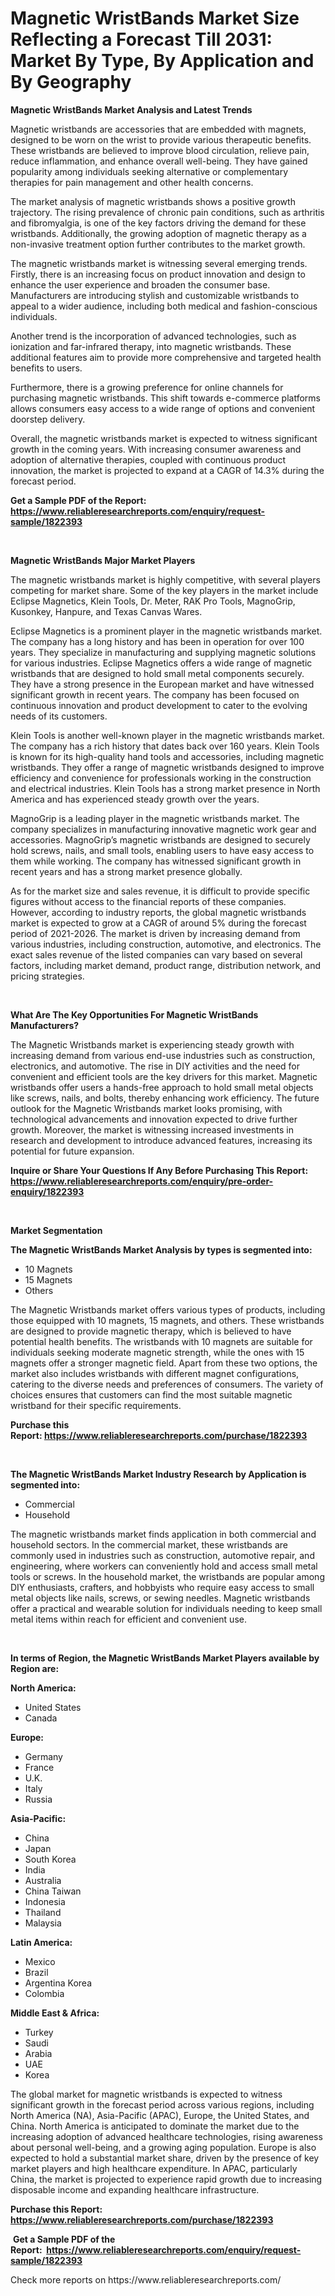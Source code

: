 <p><h1>Magnetic WristBands Market Size Reflecting a Forecast Till 2031: Market By Type, By Application and By Geography</h1></p><p><strong>Magnetic WristBands Market Analysis and Latest Trends</strong></p>
<p><p>Magnetic wristbands are accessories that are embedded with magnets, designed to be worn on the wrist to provide various therapeutic benefits. These wristbands are believed to improve blood circulation, relieve pain, reduce inflammation, and enhance overall well-being. They have gained popularity among individuals seeking alternative or complementary therapies for pain management and other health concerns.</p><p>The market analysis of magnetic wristbands shows a positive growth trajectory. The rising prevalence of chronic pain conditions, such as arthritis and fibromyalgia, is one of the key factors driving the demand for these wristbands. Additionally, the growing adoption of magnetic therapy as a non-invasive treatment option further contributes to the market growth.</p><p>The magnetic wristbands market is witnessing several emerging trends. Firstly, there is an increasing focus on product innovation and design to enhance the user experience and broaden the consumer base. Manufacturers are introducing stylish and customizable wristbands to appeal to a wider audience, including both medical and fashion-conscious individuals.</p><p>Another trend is the incorporation of advanced technologies, such as ionization and far-infrared therapy, into magnetic wristbands. These additional features aim to provide more comprehensive and targeted health benefits to users.</p><p>Furthermore, there is a growing preference for online channels for purchasing magnetic wristbands. This shift towards e-commerce platforms allows consumers easy access to a wide range of options and convenient doorstep delivery.</p><p>Overall, the magnetic wristbands market is expected to witness significant growth in the coming years. With increasing consumer awareness and adoption of alternative therapies, coupled with continuous product innovation, the market is projected to expand at a CAGR of 14.3% during the forecast period.</p></p>
<p><strong>Get a Sample PDF of the Report:&nbsp; <a href="https://www.reliableresearchreports.com/enquiry/request-sample/1822393">https://www.reliableresearchreports.com/enquiry/request-sample/1822393</a></strong></p>
<p>&nbsp;</p>
<p><strong>Magnetic WristBands Major Market Players</strong></p>
<p><p>The magnetic wristbands market is highly competitive, with several players competing for market share. Some of the key players in the market include Eclipse Magnetics, Klein Tools, Dr. Meter, RAK Pro Tools, MagnoGrip, Kusonkey, Hanpure, and Texas Canvas Wares.</p><p>Eclipse Magnetics is a prominent player in the magnetic wristbands market. The company has a long history and has been in operation for over 100 years. They specialize in manufacturing and supplying magnetic solutions for various industries. Eclipse Magnetics offers a wide range of magnetic wristbands that are designed to hold small metal components securely. They have a strong presence in the European market and have witnessed significant growth in recent years. The company has been focused on continuous innovation and product development to cater to the evolving needs of its customers.</p><p>Klein Tools is another well-known player in the magnetic wristbands market. The company has a rich history that dates back over 160 years. Klein Tools is known for its high-quality hand tools and accessories, including magnetic wristbands. They offer a range of magnetic wristbands designed to improve efficiency and convenience for professionals working in the construction and electrical industries. Klein Tools has a strong market presence in North America and has experienced steady growth over the years.</p><p>MagnoGrip is a leading player in the magnetic wristbands market. The company specializes in manufacturing innovative magnetic work gear and accessories. MagnoGrip’s magnetic wristbands are designed to securely hold screws, nails, and small tools, enabling users to have easy access to them while working. The company has witnessed significant growth in recent years and has a strong market presence globally.</p><p>As for the market size and sales revenue, it is difficult to provide specific figures without access to the financial reports of these companies. However, according to industry reports, the global magnetic wristbands market is expected to grow at a CAGR of around 5% during the forecast period of 2021-2026. The market is driven by increasing demand from various industries, including construction, automotive, and electronics. The exact sales revenue of the listed companies can vary based on several factors, including market demand, product range, distribution network, and pricing strategies.</p></p>
<p>&nbsp;</p>
<p><strong>What Are The Key Opportunities For Magnetic WristBands Manufacturers?</strong></p>
<p><p>The Magnetic Wristbands market is experiencing steady growth with increasing demand from various end-use industries such as construction, electronics, and automotive. The rise in DIY activities and the need for convenient and efficient tools are the key drivers for this market. Magnetic wristbands offer users a hands-free approach to hold small metal objects like screws, nails, and bolts, thereby enhancing work efficiency. The future outlook for the Magnetic Wristbands market looks promising, with technological advancements and innovation expected to drive further growth. Moreover, the market is witnessing increased investments in research and development to introduce advanced features, increasing its potential for future expansion.</p></p>
<p><strong>Inquire or Share Your Questions If Any Before Purchasing This Report: <a href="https://www.reliableresearchreports.com/enquiry/pre-order-enquiry/1822393">https://www.reliableresearchreports.com/enquiry/pre-order-enquiry/1822393</a></strong></p>
<p>&nbsp;</p>
<p><strong>Market Segmentation</strong></p>
<p><strong>The Magnetic WristBands Market Analysis by types is segmented into:</strong></p>
<p><ul><li>10 Magnets</li><li>15 Magnets</li><li>Others</li></ul></p>
<p><p>The Magnetic Wristbands market offers various types of products, including those equipped with 10 magnets, 15 magnets, and others. These wristbands are designed to provide magnetic therapy, which is believed to have potential health benefits. The wristbands with 10 magnets are suitable for individuals seeking moderate magnetic strength, while the ones with 15 magnets offer a stronger magnetic field. Apart from these two options, the market also includes wristbands with different magnet configurations, catering to the diverse needs and preferences of consumers. The variety of choices ensures that customers can find the most suitable magnetic wristband for their specific requirements.</p></p>
<p><strong>Purchase this Report:&nbsp;<a href="https://www.reliableresearchreports.com/purchase/1822393">https://www.reliableresearchreports.com/purchase/1822393</a></strong></p>
<p>&nbsp;</p>
<p><strong>The Magnetic WristBands Market Industry Research by Application is segmented into:</strong></p>
<p><ul><li>Commercial</li><li>Household</li></ul></p>
<p><p>The magnetic wristbands market finds application in both commercial and household sectors. In the commercial market, these wristbands are commonly used in industries such as construction, automotive repair, and engineering, where workers can conveniently hold and access small metal tools or screws. In the household market, the wristbands are popular among DIY enthusiasts, crafters, and hobbyists who require easy access to small metal objects like nails, screws, or sewing needles. Magnetic wristbands offer a practical and wearable solution for individuals needing to keep small metal items within reach for efficient and convenient use.</p></p>
<p>&nbsp;</p>
<p><strong>In terms of Region, the Magnetic WristBands Market Players available by Region are:</strong></p>
<p>
    <p> <strong> North America: </strong>
        <ul>
            <li>United States</li>
            <li>Canada</li>
        </ul>
        </p> 
    <p> <strong> Europe: </strong>
        <ul>
            <li>Germany</li>
            <li>France</li>
            <li>U.K.</li>
            <li>Italy</li>
            <li>Russia</li>
        </ul>
        </p> 
    <p> <strong> Asia-Pacific: </strong>
        <ul>
            <li>China</li>
            <li>Japan</li>
            <li>South Korea</li>
            <li>India</li>
            <li>Australia</li>
            <li>China Taiwan</li>
            <li>Indonesia</li>
            <li>Thailand</li>
            <li>Malaysia</li>
        </ul>
        </p> 
    <p> <strong> Latin America: </strong>
        <ul>
            <li>Mexico</li>
            <li>Brazil</li>
            <li>Argentina Korea</li>
            <li>Colombia</li>
        </ul>
        </p> 
    <p> <strong> Middle East & Africa: </strong>
        <ul>
            <li>Turkey</li>
            <li>Saudi</li>
            <li>Arabia</li>
            <li>UAE</li>
            <li>Korea</li>
        </ul>
    </p>
    </p>
<p><p>The global market for magnetic wristbands is expected to witness significant growth in the forecast period across various regions, including North America (NA), Asia-Pacific (APAC), Europe, the United States, and China. North America is anticipated to dominate the market due to the increasing adoption of advanced healthcare technologies, rising awareness about personal well-being, and a growing aging population. Europe is also expected to hold a substantial market share, driven by the presence of key market players and high healthcare expenditure. In APAC, particularly China, the market is projected to experience rapid growth due to increasing disposable income and expanding healthcare infrastructure.</p></p>
<p><strong>Purchase this Report: <a href="https://www.reliableresearchreports.com/purchase/1822393">https://www.reliableresearchreports.com/purchase/1822393</a></strong></p>
<p>&nbsp;<strong>Get a Sample PDF of the Report:&nbsp;&nbsp;<a href="https://www.reliableresearchreports.com/enquiry/request-sample/1822393">https://www.reliableresearchreports.com/enquiry/request-sample/1822393</a></strong></p>
<p><strong></strong></p>
<p>Check more reports on https://www.reliableresearchreports.com/</p>
